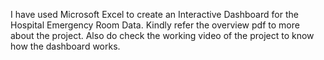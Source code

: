 I have used Microsoft Excel to create an Interactive Dashboard for the Hospital Emergency Room Data.
Kindly refer the overview pdf to more about the project. Also do check the working video of the project to know how the dashboard works.

